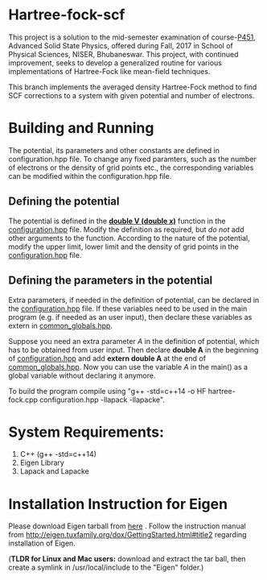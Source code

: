 # Hartree-fock-scf

This project is a solution to the mid-semester examination of course-<a href="http://www.niser.ac.in/sps/course/p451-advanced-solid-state-physics" target="_blank">P451</a>, Advanced Solid State Physics, offered during Fall, 2017 in School of Physical Sciences, NISER, Bhubaneswar. This project, with continued improvement, seeks to develop a generalized routine for various implementations of Hartree-Fock like mean-field techniques.

This branch implements the averaged density Hartree-Fock method to find SCF corrections to a system with given potential and number of electrons.

# Building and Running

The potential, its parameters and other constants are defined in configuration.hpp file.  To change any fixed paramters, such as the number of electrons or the density of grid points etc., the corresponding variables can be modified within the configuration.hpp file.

## Defining the potential

The potential is defined in the [**double V (double x)**](https://github.com/bineet-dash/hartree-fock/blob/2fddc0350622af012fab86693d9f17f81597daba/configuration.hpp#L13) function in the [configuration.hpp](configuration.hpp) file. Modify the definition as required, but _do not_ add other arguments to the function. According to the nature of the potential, modify the upper limit, lower limit and the density of grid points in the [configuration.hpp](configuration.hpp) file.

## Defining the parameters in the potential
Extra parameters, if needed in the definition of potential,
can be declared in the [configuration.hpp](configuration.hpp) file. If these variables need to be used in the main program (e.g. if needed as an user input), then declare these variables as extern in [common_globals.hpp](common_globals.hpp).

Suppose you need an extra parameter *A*  in the definition of potential, which has to be obtained from user input. Then
declare **double A**  in the beginning of [configuration.hpp](configuration.hpp) and add **extern double A** at the end of [common_globals.hpp](common_globals.hpp). Now you can use the variable *A* in the main() as a global variable without declaring it anymore.

To build the program compile using "g++ -std=c++14 -o HF hartree-fock.cpp configuration.hpp -llapack -llapacke".

# System Requirements:
 1. C++ (g++ -std=c++14)
 2. Eigen Library
 3. Lapack and Lapacke


# Installation Instruction for Eigen
Please download Eigen tarball from [here](http://bitbucket.org/eigen/eigen/get/3.3.4.tar.bz2) . Follow the instruction manual from http://eigen.tuxfamily.org/dox/GettingStarted.html#title2 regarding installation of Eigen.

(**TLDR for Linux and Mac users:** download and extract the tar ball, then create a symlink in /usr/local/include to the "Eigen" folder.)
